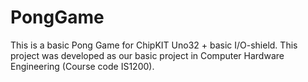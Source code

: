 # PongGame
This is a basic Pong Game for ChipKIT Uno32 + basic I/O-shield. This project was developed as our basic project in Computer Hardware Engineering (Course code IS1200).
